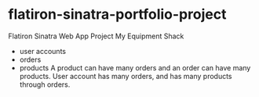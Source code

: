 # flatiron-sinatra-portfolio-project
Flatiron Sinatra Web App Project
My Equipment Shack
 - user accounts
 - orders
 - products
 A product can have many orders and an order can have many products.
 User account has many orders, and has many products through orders.
